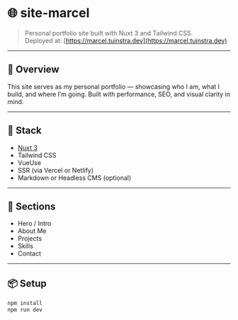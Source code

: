# 🌐 site-marcel

> Personal portfolio site built with Nuxt 3 and Tailwind CSS.  
> Deployed at: [https://marcel.tuinstra.dev](https://marcel.tuinstra.dev)

---

## 🧠 Overview

This site serves as my personal portfolio — showcasing who I am, what I build, and where I’m going. Built with performance, SEO, and visual clarity in mind.

---

## 🚀 Stack

- [Nuxt 3](https://nuxt.com)
- Tailwind CSS
- VueUse
- SSR (via Vercel or Netlify)
- Markdown or Headless CMS (optional)

---

## 📁 Sections

- Hero / Intro
- About Me
- Projects
- Skills
- Contact

---

## 📦 Setup

```bash
npm install
npm run dev
